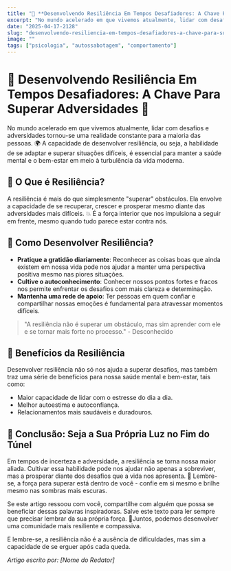```yaml
---
title: "🌟 **Desenvolvendo Resiliência Em Tempos Desafiadores: A Chave Para Superar Adversidades 🚀**"
excerpt: "No mundo acelerado em que vivemos atualmente, lidar com desafios e adversidades tornou-se uma realidade constante para a"
date: "2025-04-17-2128"
slug: "desenvolvendo-resiliencia-em-tempos-desafiadores-a-chave-para-superar-adversidades"
image: ""
tags: ["psicologia", "autossabotagem", "comportamento"]
---
```


# 🌟 **Desenvolvendo Resiliência Em Tempos Desafiadores: A Chave Para Superar Adversidades 🚀**

No mundo acelerado em que vivemos atualmente, lidar com desafios e adversidades tornou-se uma realidade constante para a maioria das pessoas. 🌍 A capacidade de desenvolver resiliência, ou seja, a habilidade de se adaptar e superar situações difíceis, é essencial para manter a saúde mental e o bem-estar em meio à turbulência da vida moderna.

## 💪 **O Que é Resiliência?**

A resiliência é mais do que simplesmente "superar" obstáculos. Ela envolve a capacidade de se recuperar, crescer e prosperar mesmo diante das adversidades mais difíceis. 💥 É a força interior que nos impulsiona a seguir em frente, mesmo quando tudo parece estar contra nós.

## 🧠 **Como Desenvolver Resiliência?**

- **Pratique a gratidão diariamente**: Reconhecer as coisas boas que ainda existem em nossa vida pode nos ajudar a manter uma perspectiva positiva mesmo nas piores situações.
- **Cultive o autoconhecimento**: Conhecer nossos pontos fortes e fracos nos permite enfrentar os desafios com mais clareza e determinação.
- **Mantenha uma rede de apoio**: Ter pessoas em quem confiar e compartilhar nossas emoções é fundamental para atravessar momentos difíceis.

> "A resiliência não é superar um obstáculo, mas sim aprender com ele e se tornar mais forte no processo." - Desconhecido

## 🌺 **Benefícios da Resiliência**

Desenvolver resiliência não só nos ajuda a superar desafios, mas também traz uma série de benefícios para nossa saúde mental e bem-estar, tais como:

- Maior capacidade de lidar com o estresse do dia a dia.
- Melhor autoestima e autoconfiança.
- Relacionamentos mais saudáveis e duradouros.

## 🌟 **Conclusão: Seja a Sua Própria Luz no Fim do Túnel**

Em tempos de incerteza e adversidade, a resiliência se torna nossa maior aliada. Cultivar essa habilidade pode nos ajudar não apenas a sobreviver, mas a prosperar diante dos desafios que a vida nos apresenta. 🌟 Lembre-se, a força para superar está dentro de você - confie em si mesmo e brilhe mesmo nas sombras mais escuras.

Se este artigo ressoou com você, compartilhe com alguém que possa se beneficiar dessas palavras inspiradoras. Salve este texto para ler sempre que precisar lembrar da sua própria força. 💖Juntos, podemos desenvolver uma comunidade mais resiliente e compassiva.

E lembre-se, a resiliência não é a ausência de dificuldades, mas sim a capacidade de se erguer após cada queda.

*Artigo escrito por: [Nome do Redator]*
